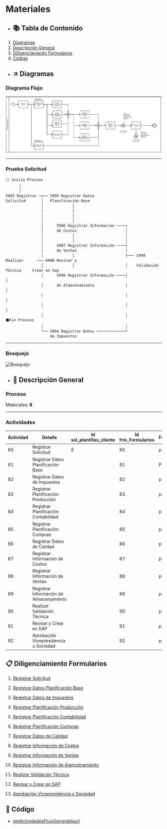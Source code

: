 # Materiales

- ## 📚 Tabla de Contenido

1. [Diagramas](index.md#-diagramas "Diagramas")
2. [Descripción General](index.md#-descripción-general "Descripción General")
3. [Diligenciamiento Formularios](index.md#-diligenciamiento-formularios "Diligenciamiento Formularios")
4. [Código](index.md#-código "Código")

- ## ↗️ Diagramas

### Diagrama Flujo

![Flujo Materiales](./images/flujo.png "Flujo Materiales")

---

### Prueba Solicitud

```
⚪ Inicio Proceso
      │
      │
5993 Registrar ─┬── 5995 Registrar Datos
Solicitud       │   Planificación Base
                │             │
                │             │
                │             │
                │             │
                │      5996 Registrar Información ────┐
                │      de Costos                      │
                │             │                       │
                │             │                       │
                │      5997 Registrar Información ────┤
                │      de Ventas                      │
                │             │                       ├─── 5999 Realizar      ─── 6000 Revisar y
                │             │                       │    Validación Técnica     Crear en Sap
                │      5998 Registrar Información ────┤                                 │
                │      de Almacenamiento              │                                 │
                │                                     │                                 │
                │                                     │                                 │
                │                                     │                           ⚫Fin Proceso
                │                                     │
                └── 5994 Registrar Datos ─────────────┘
                    de Impuestos
```

---

### Bosquejo

![Bosquejo](./images/bosquejo.png "Bosquejo")

- ## 🎏 Descripción General

### Proceso

Materiales: **8**

---

### Actividades

| Actividad | Detalle                                 | Id sol_plantillas_cliente | Id frm_Formularios | Formulario |
| --------- | --------------------------------------- | ------------------------- | ------------------ | ---------- |
| 80        | Registrar Solicitud                     | 8                         | 80                 | p8_f1      |
| 81        | Registrar Datos Planificación Base      |                           | 81                 | P8_f2      |
| 82        | Registrar Datos de Impuestos            |                           | 82                 | p8_f3      |
| 83        | Registrar Planificación Producción      |                           | 83                 | p8_f4      |
| 84        | Registrar Planificación Contabilidad    |                           | 84                 | p8_f5      |
| 85        | Registrar Planificación Compras         |                           | 85                 | p8_f6      |
| 86        | Registrar Datos de Calidad              |                           | 86                 | p8_f7      |
| 87        | Registrar Información de Costos         |                           | 87                 | p8_f8      |
| 88        | Registrar Información de Ventas         |                           | 88                 | p8_f9      |
| 89        | Registrar Información de Almacenamiento |                           | 89                 | p8_f10     |
| 90        | Realizar Validación Técnica             |                           | 90                 | p8_f11     |
| 91        | Revisar y Crear en SAP                  |                           | 91                 | p8_f12     |
| 92        | Aprobación Vicepresidencia o Sociedad   |                           | 92                 | p8_f17     |


## 📋 Diligenciamiento Formularios

1. [Registrar Solicitud](./furmularios/index.md "Formulario Registrar Solicitud")

2. [Registrar Datos Planificación Base](./furmularios/81_registrar_datos_planificacion_base.md "Registrar Datos Planificación Base")

3. [Registrar Datos de Impuestos](./furmularios/82_registrar_datos_de_impuestos.md "Registrar Datos de Impuestos")

4. [Registrar Planificación Producción](./furmularios/83_registrar_planificacion_produccion.md "Registrar Planificación Producción")

5. [Registrar Planificación Contabilidad](./furmularios/84_registrar_planificacion_contabilidad.md "Registrar Planificación Contabilidad")

6. [Registrar Planificación Compras](./furmularios/85_registrar_planificacion_compras.md "Registrar Planificación Compras")

7. [Registrar Datos de Calidad](./furmularios/86_registrar_datos_calidad.md "Registrar Datos de Calidad")

8. [Registrar Información de Costos](./furmularios/87_registrar_informacion_de_costos.md "Registrar Información de Costos")

9. [Registrar Información de Ventas](./furmularios/88_registrar_informacion_de_ventas.md "Registrar Información de Ventas")

10. [Registrar Información de Alamcenamiento](./furmularios/89_registrar_informacion_de_almacenamiento.md "Registrar Información de Almacenamiento")

11. [Realizar Validación Técnica](./furmularios/90_realizar_validacion_tecnica.md "Realizar Validación Técnica")

12. [Revisar y Crear en SAP](./furmularios/91_revisar_y_crear_en_sap.md "Revisar y Crear en SAP")

13. [	Aprobación Vicepresidencia o Sociedad](./furmularios/92_aprobacion_videpresidencia_o_sociedad.md "Aprobación Vicepresidencia o Sociedad")

## 📝 Código

- [getActividadesFlujoGenerables()](./codigo/getActividadesFlujoGenerables.md "getActividadesFlujoGenerables()")


